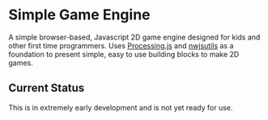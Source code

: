Simple Game Engine
======================

A simple browser-based, Javascript 2D game engine designed for kids and other first time programmers.
Uses <a href="http://processingjs.org">Processing.js</a> and <a href="https://github.com/N3TWORK/nwjsutils">nwjsutils</a> as a foundation to present simple, easy to use building blocks to 
make 2D games.


Current Status
---------------------

This is in extremely early development and is not yet ready for use.
